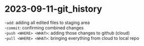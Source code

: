 # 2023-09-11-git_history

-`add`: adding all edited files to staging area \
-`commit`: confirming combined changes \
-`push <WHERE> <WHAT>`: adding those changes to github (cloud) \
-`pull <WHERE> <WHAT>`: bringing everything from cloud to local repo 
